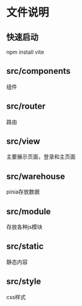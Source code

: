 # 文件说明
## 快速启动
npm install
vite
## src/components
组件
## src/router
路由
## src/view
主要展示页面，登录和主页面
## src/warehouse
pinia存放数据
## src/module
存放各种js模块
## src/static
静态内容
## src/style
css样式